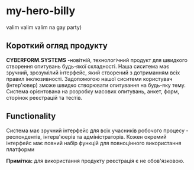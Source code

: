 # my-hero-billy
valim valim valim na gay party)


## <a name ="2"> Короткий огляд продукту</a>

**CYBERFORM.SYSTEMS** -новітній, технологічний продукт для швидкого створення опитувань будь-якої складності.
Наша сиситема має зручний, зрозумілий  інтерфейс, який створений з дотриманням всіх правил інклюзивності. Задопомогою нашої сиситеми користувач
(інтер'ювер) зможе швидко створювати опитування на будь-яку тему. Система орієнтована на розробку масових опитувань, анкет, форм, сторінок реєстрацій та тестів.


## <a name ="3"> Functionality</a>

Система має зручний інтерфейс для всіх учасників робочого процесу - респондентів, інтерв'юерів та адміністраторів.
Кожен окремий інтерфейс має повний набір функцій для повноцінного використання платформи

**Примітка:** для використання продукту реєстрація є не обов'язковою.

